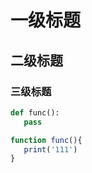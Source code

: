 # 一级标题
## 二级标题
### 三级标题
```py
def func():
   pass
```

```js
function func(){
   print('111')
}
```
